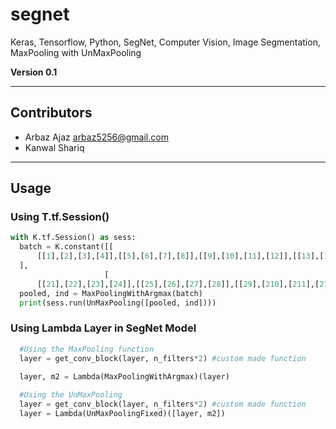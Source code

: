 # segnet
Keras, Tensorflow, Python, SegNet, Computer Vision, Image Segmentation, MaxPooling with UnMaxPooling

**Version 0.1**

***

## Contributors
- Arbaz Ajaz <arbaz5256@gmail.com>
- Kanwal Shariq

***

## Usage

### Using T.tf.Session() 

```Python
with K.tf.Session() as sess:
  batch = K.constant([[
      [[1],[2],[3],[4]],[[5],[6],[7],[8]],[[9],[10],[11],[12]],[[13],[14],[15],[16]]
  ],
                     [
      [[21],[22],[23],[24]],[[25],[26],[27],[28]],[[29],[210],[211],[212]],[[213],[214],[215],[216]]]])
  pooled, ind = MaxPoolingWithArgmax(batch)
  print(sess.run(UnMaxPooling([pooled, ind])))
```

### Using Lambda Layer in SegNet Model

```Python
  #Using the MaxPooling function
  layer = get_conv_block(layer, n_filters*2) #custom made function
  
  layer, m2 = Lambda(MaxPoolingWithArgmax)(layer)

  #Using the UnMaxPooling
  layer = get_conv_block(layer, n_filters*2) #custom made function
  layer = Lambda(UnMaxPoolingFixed)([layer, m2])
```